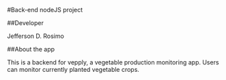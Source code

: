 #Back-end nodeJS project

##Developer

Jefferson D. Rosimo

##About the app

This is a backend for vepply, a vegetable production monitoring app. Users can monitor currently planted vegetable crops.
